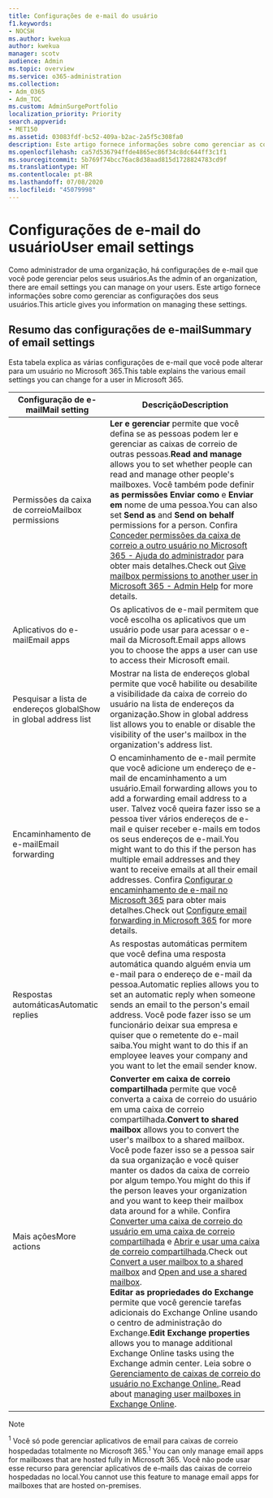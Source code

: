 ```yaml
---
title: Configurações de e-mail do usuário
f1.keywords:
- NOCSH
ms.author: kwekua
author: kwekua
manager: scotv
audience: Admin
ms.topic: overview
ms.service: o365-administration
ms.collection:
- Adm_O365
- Adm_TOC
ms.custom: AdminSurgePortfolio
localization_priority: Priority
search.appverid:
- MET150
ms.assetid: 03083fdf-bc52-409a-b2ac-2a5f5c308fa0
description: Este artigo fornece informações sobre como gerenciar as configurações dos seus usuários.
ms.openlocfilehash: ca57d536794ffde4865ec86f34c8dc644ff3c1f1
ms.sourcegitcommit: 5b769f74bcc76ac8d38aad815d1728824783cd9f
ms.translationtype: HT
ms.contentlocale: pt-BR
ms.lasthandoff: 07/08/2020
ms.locfileid: "45079998"
---
```

# <a name="user-email-settings"></a><span data-ttu-id="3e4e2-103">Configurações de e-mail do usuário</span><span class="sxs-lookup"><span data-stu-id="3e4e2-103">User email settings</span></span>

<span data-ttu-id="3e4e2-104">Como administrador de uma organização, há configurações de e-mail que você pode gerenciar pelos seus usuários.</span><span class="sxs-lookup"><span data-stu-id="3e4e2-104">As the admin of an organization, there are email settings you can manage on your users.</span></span> <span data-ttu-id="3e4e2-105">Este artigo fornece informações sobre como gerenciar as configurações dos seus usuários.</span><span class="sxs-lookup"><span data-stu-id="3e4e2-105">This article gives you information on managing these settings.</span></span>

## <a name="summary-of-email-settings"></a><span data-ttu-id="3e4e2-106">Resumo das configurações de e-mail</span><span class="sxs-lookup"><span data-stu-id="3e4e2-106">Summary of email settings</span></span>

<span data-ttu-id="3e4e2-107">Esta tabela explica as várias configurações de e-mail que você pode alterar para um usuário no Microsoft 365.</span><span class="sxs-lookup"><span data-stu-id="3e4e2-107">This table explains the various email settings you can change for a user in Microsoft 365.</span></span>


|<span data-ttu-id="3e4e2-108">Configuração de e-mail</span><span class="sxs-lookup"><span data-stu-id="3e4e2-108">Mail setting</span></span>|<span data-ttu-id="3e4e2-109">Descrição</span><span class="sxs-lookup"><span data-stu-id="3e4e2-109">Description</span></span>  |
|---------|---------|
|<span data-ttu-id="3e4e2-110">Permissões da caixa de correio</span><span class="sxs-lookup"><span data-stu-id="3e4e2-110">Mailbox permissions</span></span>| <span data-ttu-id="3e4e2-111">**Ler e gerenciar** permite que você defina se as pessoas podem ler e gerenciar as caixas de correio de outras pessoas.</span><span class="sxs-lookup"><span data-stu-id="3e4e2-111">**Read and manage** allows you to set whether people can read and manage other people's mailboxes.</span></span> <span data-ttu-id="3e4e2-112">Você também pode definir **as permissões Enviar como** e **Enviar em** nome de uma pessoa.</span><span class="sxs-lookup"><span data-stu-id="3e4e2-112">You can also set **Send as** and **Send on behalf** permissions for a person.</span></span> <span data-ttu-id="3e4e2-113">Confira [Conceder permissões da caixa de correio a outro usuário no Microsoft 365 - Ajuda do administrador](../add-users/give-mailbox-permissions-to-another-user.md) para obter mais detalhes.</span><span class="sxs-lookup"><span data-stu-id="3e4e2-113">Check out [Give mailbox permissions to another user in Microsoft 365 - Admin Help](../add-users/give-mailbox-permissions-to-another-user.md) for more details.</span></span> |
|<span data-ttu-id="3e4e2-114">Aplicativos do e-mail</span><span class="sxs-lookup"><span data-stu-id="3e4e2-114">Email apps</span></span>| <span data-ttu-id="3e4e2-115">Os aplicativos de e-mail permitem que você escolha os aplicativos que um usuário pode usar para acessar o e-mail da Microsoft.</span><span class="sxs-lookup"><span data-stu-id="3e4e2-115">Email apps allows you to choose the apps a user can use to access their Microsoft email.</span></span> |
|<span data-ttu-id="3e4e2-116">Pesquisar a lista de endereços global</span><span class="sxs-lookup"><span data-stu-id="3e4e2-116">Show in global address list</span></span>| <span data-ttu-id="3e4e2-117">Mostrar na lista de endereços global permite que você habilite ou desabilite a visibilidade da caixa de correio do usuário na lista de endereços da organização.</span><span class="sxs-lookup"><span data-stu-id="3e4e2-117">Show in global address list allows you to enable or disable the visibility of the user's mailbox in the organization's address list.</span></span> |
|<span data-ttu-id="3e4e2-118">Encaminhamento de e-mail</span><span class="sxs-lookup"><span data-stu-id="3e4e2-118">Email forwarding</span></span>|<span data-ttu-id="3e4e2-119">O encaminhamento de e-mail permite que você adicione um endereço de e-mail de encaminhamento a um usuário.</span><span class="sxs-lookup"><span data-stu-id="3e4e2-119">Email forwarding allows you to add a forwarding email address to a user.</span></span> <span data-ttu-id="3e4e2-120">Talvez você queira fazer isso se a pessoa tiver vários endereços de e-mail e quiser receber e-mails em todos os seus endereços de e-mail.</span><span class="sxs-lookup"><span data-stu-id="3e4e2-120">You might want to do this if the person has multiple email addresses and they want to receive emails at all their email addresses.</span></span> <span data-ttu-id="3e4e2-121">Confira [Configurar o encaminhamento de e-mail no Microsoft 365](configure-email-forwarding.md) para obter mais detalhes.</span><span class="sxs-lookup"><span data-stu-id="3e4e2-121">Check out [Configure email forwarding in Microsoft 365](configure-email-forwarding.md) for more details.</span></span>|
|<span data-ttu-id="3e4e2-122">Respostas automáticas</span><span class="sxs-lookup"><span data-stu-id="3e4e2-122">Automatic replies</span></span>|<span data-ttu-id="3e4e2-123">As respostas automáticas permitem que você defina uma resposta automática quando alguém envia um e-mail para o endereço de e-mail da pessoa.</span><span class="sxs-lookup"><span data-stu-id="3e4e2-123">Automatic replies allows you to set an automatic reply when someone sends an email to the person's email address.</span></span> <span data-ttu-id="3e4e2-124">Você pode fazer isso se um funcionário deixar sua empresa e quiser que o remetente do e-mail saiba.</span><span class="sxs-lookup"><span data-stu-id="3e4e2-124">You might want to do this if an employee leaves your company and you want to let the email sender know.</span></span>|
|<span data-ttu-id="3e4e2-125">Mais ações</span><span class="sxs-lookup"><span data-stu-id="3e4e2-125">More actions</span></span>| <span data-ttu-id="3e4e2-126">**Converter em caixa de correio compartilhada** permite que você converta a caixa de correio do usuário em uma caixa de correio compartilhada.</span><span class="sxs-lookup"><span data-stu-id="3e4e2-126">**Convert to shared mailbox** allows you to convert the user's mailbox to a shared mailbox.</span></span> <span data-ttu-id="3e4e2-127">Você pode fazer isso se a pessoa sair da sua organização e você quiser manter os dados da caixa de correio por algum tempo.</span><span class="sxs-lookup"><span data-stu-id="3e4e2-127">You might do this if the person leaves your organization and you want to keep their mailbox data around for a while.</span></span> <span data-ttu-id="3e4e2-128">Confira [Converter uma caixa de correio do usuário em uma caixa de correio compartilhada](convert-user-mailbox-to-shared-mailbox.md) e [Abrir e usar uma caixa de correio compartilhada](https://support.microsoft.com/office/d94a8e9e-21f1-4240-808b-de9c9c088afd).</span><span class="sxs-lookup"><span data-stu-id="3e4e2-128">Check out [Convert a user mailbox to a shared mailbox](convert-user-mailbox-to-shared-mailbox.md) and [Open and use a shared mailbox](https://support.microsoft.com/office/d94a8e9e-21f1-4240-808b-de9c9c088afd).</span></span></br><span data-ttu-id="3e4e2-129">**Editar as propriedades do Exchange** permite que você gerencie tarefas adicionais do Exchange Online usando o centro de administração do Exchange.</span><span class="sxs-lookup"><span data-stu-id="3e4e2-129">**Edit Exchange properties** allows you to manage additional Exchange Online tasks using the Exchange admin center.</span></span> <span data-ttu-id="3e4e2-130">Leia sobre o [Gerenciamento de caixas de correio do usuário no Exchange Online.](https://docs.microsoft.com/exchange/recipients-in-exchange-online/manage-user-mailboxes/manage-user-mailboxes).</span><span class="sxs-lookup"><span data-stu-id="3e4e2-130">Read about [managing user mailboxes in Exchange Online](https://docs.microsoft.com/exchange/recipients-in-exchange-online/manage-user-mailboxes/manage-user-mailboxes).</span></span>|

> [!NOTE]
>
> <span data-ttu-id="3e4e2-131"><sup>1</sup> Você só pode gerenciar aplicativos de email para caixas de correio hospedadas totalmente no Microsoft 365.</span><span class="sxs-lookup"><span data-stu-id="3e4e2-131"><sup>1</sup> You can only manage email apps for mailboxes that are hosted fully in Microsoft 365.</span></span> <span data-ttu-id="3e4e2-132">Você não pode usar esse recurso para gerenciar aplicativos de e-mails das caixas de correio hospedadas no local.</span><span class="sxs-lookup"><span data-stu-id="3e4e2-132">You cannot use this feature to manage email apps for mailboxes that are hosted on-premises.</span></span>
